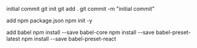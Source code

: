 initial commit
git init
git add .
git commit -m "initial commit"

add npm package.json
npm init -y

add babel
npm install --save babel-core
npm install --save babel-preset-latest
npm install --save babel-preset-react